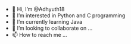 - 👋 Hi, I’m @Adhyuth18
- 👀 I’m interested in Python and C programming
- 🌱 I’m currently learning Java
- 💞️ I’m looking to collaborate on ...
- 📫 How to reach me ...

<!---
Adhyuth18/Adhyuth18 is a ✨ special ✨ repository because its `README.md` (this file) appears on your GitHub profile.
You can click the Preview link to take a look at your changes.
--->
